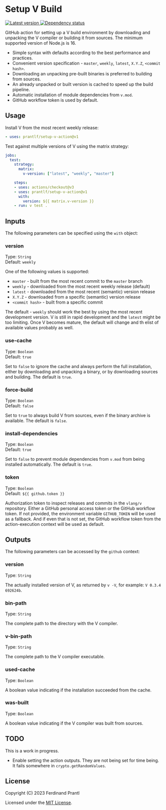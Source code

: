 # Setup V Build

[![Latest version](https://img.shields.io/npm/v/setup-v-action) ![Dependency status](https://img.shields.io/librariesio/release/npm/setup-v-action)](https://www.npmjs.com/package/setup-v-action)

GitHub action for setting up a V build environment by downloading and unpacking the V compiler or building it from sources. The minimum supported version of Node.js is 16.

* Simple syntax with defaults according to the best performance and practices.
* Convenient version specification - `master`, `weekly`, `latest`, `X.Y.Z`, `<commit hash>`.
* Downloading an unpacking pre-built binaries is preferred to building from sources.
* An already unpacked or built version is cached to speed up the build pipeline.
* Automatic installation of module dependencies from `v.mod`.
* GitHub workflow token is used by default.

## Usage

Install V from the most recent weekly release:

```yml
- uses: prantlf/setup-v-action@v1
```

Test against multiple versions of V using the matrix strategy:

```yml
jobs:
  test:
    strategy:
      matrix:
        v-version: ["latest", "weekly", "master"]

    steps:
    - uses: actions/checkout@v3
    - uses: prantlf/setup-v-action@v1
      with:
        version: ${{ matrix.v-version }}
    - run: v test .
```

## Inputs

The following parameters can be specified using the `with` object:

### version

Type: `String`<br>
Default: `weekly`

One of the following values is supported:

* `master` - built from the most recent commit to the `master` branch
* `weekly` - downloaded from the most recent weekly release (default)
* `latest` - downloaded from the most recent (semantic) version release
* `X.Y.Z` - downloaded from a specific (semantic) version release
* `<commit hash>` - built from a specific commit

The default - `weekly` should work the best by using the most recent development version. V is still in rapid development and the `latest` might be too limiting. Once V becomes mature, the default will change and th elist of available values probably as well.

### use-cache

Type: `Boolean`<br>
Default: `true`

Set to `false` to ignore the cache and always perform the full installation, either by downloading and unpacking a binary, or by downloading sources and building. The default is `true`.

### force-build

Type: `Boolean`<br>
Default: `false`

Set to `true` to always build V from sources, even if the binary archive is available. The default is `false`.

### install-dependencies

Type: `Boolean`<br>
Default: `true`

Set to `false` to prevent module dependencies from `v.mod` from being installed automatically. The default is `true`.

### token

Type: `Boolean`<br>
Default: `${{ github.token }}`

Authorization token to inspect releases and commits in the `vlang/v` repository. Either a GitHub personal access token or the GitHub workflow token. If not provided, the environment variable `GITHUB_TOKEN` will be used as a fallback. And if even that is not set, the GitHub workflow token from the action-execution context will be used as default.

## Outputs

The following parameters can be accessed by the `github` context:

### version

Type: `String`<br>

The actually installed version of V, as returned by `v -V`, for example: `V 0.3.4 692624b`.

### bin-path

Type: `String`<br>

The complete path to the directory with the V compiler.

### v-bin-path

Type: `String`<br>

The complete path to the V compiler executable.

### used-cache

Type: `Boolean`<br>

A boolean value indicating if the installation succeeded from the cache.

### was-built

Type: `Boolean`<br>

A boolean value indicating if the V compiler was built from sources.

## TODO

This is a work in progress.

* Enable setting the action outputs. They are not being set for time being. It fails somewhere in `crypto.getRandomValues`.

## License

Copyright (C) 2023 Ferdinand Prantl

Licensed under the [MIT License].

[MIT License]: http://en.wikipedia.org/wiki/MIT_License
